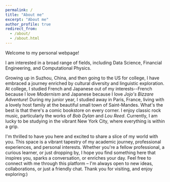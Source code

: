 ```yaml
---
permalink: /
title: "About me"
excerpt: "About me"
author_profile: true
redirect_from: 
  - /about/
  - /about.html
---
```


Welcome to my personal webpage! 

I am interested in a broad range of fields, including Data Science, Financial Engineering, and Computational Physics.

Growing up in Suzhou, China, and then going to the US for college, I have embraced a journey enriched by cultural diversity and linguistic exploration. At college, I studied French and Japanese out of my interests--French because I love *Modernism* and Japanese because I love *Jojo's Bizzare Adventure*! During my junior year, I studied away in Paris, France, living with a lovely host family at the beautiful small town of Saint-Mandes. What's the best is that there's a comic bookstore on every corner. I enjoy classic rock music, particularly the works of *Bob Dylan* and *Lou Reed*. Currently, I am lucky to be studying in the vibrant New York City, where everything is within a grip.

I'm thrilled to have you here and excited to share a slice of my world with you. This space is a vibrant tapestry of my academic journey, professional experiences, and personal interests. Whether you're a fellow professional, a curious learner, or just dropping by, I hope you find something here that inspires you, sparks a conversation, or enriches your day. Feel free to connect with me through this platform – I'm always open to new ideas, collaborations, or just a friendly chat. Thank you for visiting, and enjoy exploring:)
